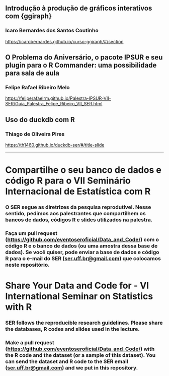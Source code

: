 ## Introdução à produção de gráficos interativos com {ggiraph}
### Icaro Bernardes dos Santos Coutinho	
https://icarobernardes.github.io/curso-ggiraph/#/section

## O Problema do Aniversário, o pacote IPSUR e seu plugin para o R Commander: uma possibilidade para sala de aula
### Felipe Rafael Ribeiro Melo	
https://feliperafaelrm.github.io/Palestra-IPSUR-VII-SER/Guia_Palestra_Felipe_Ribeiro_VII_SER.html

## Uso do duckdb com R
### Thiago de Oliveira Pires	
https://th1460.github.io/duckdb-ser/#/title-slide



------------------------------------------------------------------------------------------------------------------------------
# Compartilhe o seu banco de dados e código R para o VII Seminário Internacional de Estatística com R  

### O SER segue as diretrizes da pesquisa reprodutível. Nesse sentido, pedimos aos palestrantes que compartilhem os bancos de dados, códigos R e slides utilizados na palestra.

### Faça um pull request (https://github.com/eventoseroficial/Data_and_Code/) com o código R e o banco de dados (ou uma amostra dessa base de dados). Se você quiser, pode enviar a base de dados e código R para o e-mail do SER (ser.uff.br@gmail.com) que colocamos neste repositório.


# Share Your Data and Code for - VI International Seminar on Statistics with R

### SER follows the reproducible research guidelines. Please share the databases, R codes and slides used in the lecture.

### Make a pull request (https://github.com/eventoseroficial/Data_and_Code/) with the R code and the dataset (or a sample of this dataset). You can send the dataset and R code to the SER email (ser.uff.br@gmail.com) and we put in this repository.
